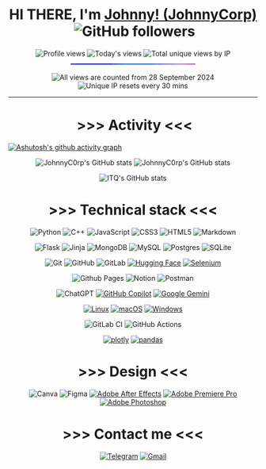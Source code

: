 
<h1 align="center">HI THERE, ​I'm​ <a href="https://github.com/JohnnyC0rp" target="_blank">Johnny! (JohnnyCorp) ​</a> <img alt="GitHub followers" src="https://img.shields.io/github/followers/JohnnyC0rp?style=social">   </h1>
<div align="center"> 

  <img alt="Profile views" src="https://views-counter.vercel.app/badge?pageId=JohnnyC0rp&leftColor=5c5c5c&rightColor=0000ff&type=total&label=Profile%20views"> 

  <img alt="Today's views" src="https://views-counter.vercel.app/badge?pageId=JohnnyC0rp&leftColor=5c5c5c&rightColor=0000ff&type=daily&label=Today's%20views"> 

  <img alt="Total unique views by IP" src="https://views-counter.vercel.app/badge?pageId=JohnnyC0rp&leftColor=5c5c5c&rightColor=0000ff&type=unique&label=Unique%20views%20by%20IP"> 

</div>

<div align = "center"> <img src="https://github.com/AnderMendoza/AnderMendoza/raw/main/assets/line-neon.gif" width="50%"> </div>

<div align="center"> 
	
  <img alt="All views are counted from 28 September 2024" src="https://img.shields.io/badge/All%20views%20are%20counted%20from%20-28%20September%202024-blue">    <img alt="Unique IP resets every 30 mins" src="https://img.shields.io/badge/Unique%20IP%20resets%20every%20-30%20mins-blue">
</div>





---
<div align="center"><h1> ​ >>> Activity <<< </h1></div>

<!-- this is a comment, period when I did lots of commits -->
<!--[![Ashutosh's github activity graph](https://github-readme-activity-graph.vercel.app/graph?username=JohnnyC0rp&area_color=000000&bg_color=000000&color=0000ff&line=0000ff&point=0000ff&area=true&hide_border=true&days=50&grid=false&from=2023-08-13&to=2023-09-08)](https://github.com/Ashutosh00710/github-readme-activity-graph) -->

<!-- below is current activity  -->

[![Ashutosh's github activity graph](https://github-readme-activity-graph.vercel.app/graph?username=JohnnyC0rp&area_color=000000&bg_color=000000&color=0000ff&line=0000ff&point=0000ff&area=true&hide_border=true&days=30&grid=false)](https://github.com/Ashutosh00710/github-readme-activity-graph)

<div>
<p align = "center">
  <img alt="JohnnyC0rp's GitHub stats" align=top src="https://github-readme-stats.vercel.app/api?username=JohnnyC0rp&count_private=true?show_icons=true&hide_border=true&bg_color=00000000&text_color=868686&include_all_commits=true">
  <img alt="JohnnyC0rp's GitHub stats" src="https://github-readme-stats.vercel.app/api/top-langs?username=JohnnyC0rp&count_private=true?show_icons=true&hide_border=true&bg_color=00000000&text_color=868686&include_all_commits=true&layout=compact&hide=jupyter%20notebook,css,html">
</p>
</div>

<div>
  <p align = "center">
  <img alt="ITQ's GitHub stats" src="https://github-readme-streak-stats.herokuapp.com/?user=JohnnyC0rp&theme=transparent&hide_border=true">
  </p>
</div>
  

<div align="center"><h1> >>> ​Technical stack <<< </h1></div>

<div align="center">
	
![Python](https://img.shields.io/badge/python-3670A0?style=for-the-badge&logo=python&logoColor=ffdd54)
![C++](https://img.shields.io/badge/c++-%2300599C.svg?style=for-the-badge&logo=c%2B%2B&logoColor=white)
![JavaScript](https://img.shields.io/badge/javascript-%23323330.svg?style=for-the-badge&logo=javascript&logoColor=%23F7DF1E)
![CSS3](https://img.shields.io/badge/css3-%231572B6.svg?style=for-the-badge&logo=css3&logoColor=white)
![HTML5](https://img.shields.io/badge/html5-%23E34F26.svg?style=for-the-badge&logo=html5&logoColor=white)
![Markdown](https://img.shields.io/badge/markdown-%23000000.svg?style=for-the-badge&logo=markdown&logoColor=white)

![Flask](https://img.shields.io/badge/flask-%23092E20.svg?style=for-the-badge&logo=flask)
![Jinja](https://img.shields.io/badge/jinja-white.svg?style=for-the-badge&logo=jinja&logoColor=black)
![MongoDB](https://img.shields.io/badge/MongoDB-%234ea94b.svg?style=for-the-badge&logo=mongodb&logoColor=white)
![MySQL](https://img.shields.io/badge/mysql-%2300f.svg?style=for-the-badge&logo=mysql&logoColor=white)
![Postgres](https://img.shields.io/badge/postgres-%23316192.svg?style=for-the-badge&logo=postgresql&logoColor=white)
![SQLite](https://img.shields.io/badge/sqlite-%2307405e.svg?style=for-the-badge&logo=sqlite&logoColor=white)


![Git](https://img.shields.io/badge/git-%23F05033.svg?style=for-the-badge&logo=git&logoColor=white)
![GitHub](https://img.shields.io/badge/github-%23121011.svg?style=for-the-badge&logo=github&logoColor=white)
![GitLab](https://img.shields.io/badge/gitlab-%23181717.svg?style=for-the-badge&logo=gitlab&logoColor=white)
[![Hugging Face](https://img.shields.io/badge/Hugging%20Face-FFD21E?logo=huggingface&logoColor=000)](#)
[![Selenium](https://img.shields.io/badge/Selenium-43B02A?logo=selenium&logoColor=fff)](#)

![Github Pages](https://img.shields.io/badge/github%20pages-121013?style=for-the-badge&logo=github&logoColor=white)
![Notion](https://img.shields.io/badge/Notion-%23000000.svg?style=for-the-badge&logo=notion&logoColor=white)
![Postman](https://img.shields.io/badge/Postman-FF6C37?style=for-the-badge&logo=postman&logoColor=white)

![ChatGPT](https://img.shields.io/badge/chatGPT-74aa9c?style=for-the-badge&logo=openai&logoColor=white)
[![GitHub Copilot](https://img.shields.io/badge/GitHub%20Copilot-000?logo=githubcopilot&logoColor=fff)](#)
[![Google Gemini](https://img.shields.io/badge/Google%20Gemini-886FBF?logo=googlegemini&logoColor=fff)](#)

[![Linux](https://img.shields.io/badge/Linux-FCC624?logo=linux&logoColor=black)](#)
[![macOS](https://img.shields.io/badge/macOS-000000?logo=apple&logoColor=F0F0F0)](#)
[![Windows](https://custom-icon-badges.demolab.com/badge/Windows-0078D6?logo=windows11&logoColor=white)](#)

![GitLab CI](https://img.shields.io/badge/gitlab%20ci-%23181717.svg?style=for-the-badge&logo=gitlab&logoColor=white)
![GitHub Actions](https://img.shields.io/badge/github%20actions-%232671E5.svg?style=for-the-badge&logo=githubactions&logoColor=white)

[![plotly](https://img.shields.io/badge/Plotly-3F4F75.svg?style=for-the-badge&logo=Plotly&logoColor=white)](#)
[![pandas](https://img.shields.io/badge/pandas-150458.svg?style=for-the-badge&logo=pandas&logoColor=white)](#)
  
# >>> Design <<<
![Canva](https://img.shields.io/badge/Canva-%2300C4CC.svg?style=for-the-badge&logo=Canva&logoColor=white)
![Figma](https://img.shields.io/badge/figma-%23F24E1E.svg?style=for-the-badge&logo=figma&logoColor=white)
[![Adobe After Effects](https://img.shields.io/badge/Adobe%20After%20Effects-CF96FD?logo=Adobe%20After%20Effects&logoColor=393665)](#)
[![Adobe Premiere Pro](https://img.shields.io/badge/Adobe%20Premiere%20Pro-9999FF?logo=Adobe%20Premiere%20Pro&logoColor=black)](#)
[![Adobe Photoshop](https://img.shields.io/badge/Adobe%20Photoshop-31A8FF?logo=Adobe%20Photoshop&logoColor=black)](#)




# >>> Contact me <<<
[![Telegram](https://img.shields.io/badge/Telegram-2CA5E0?logo=telegram&logoColor=white)](https://t.me/JohnnyCorp)
[![Gmail](https://img.shields.io/badge/Gmail-D14836?logo=gmail&logoColor=white)](https://mail.google.com/mail/u/0/?fs=1&to=rottematvey@gmail.com&tf=cm)

<!--
<p align = "center">
	<img src = "https://github.com/7oSkaaa/7oSkaaa/blob/output/github-contribution-grid-snake.svg?" alt = "Snake Game"/>
</p> -->

